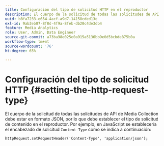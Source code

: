 ```yaml
---
title: Configuración del tipo de solicitud HTTP en el reproductor
description: El cuerpo de la solicitud de todas las solicitudes de API de recopilación de medios de transmisión debe estar en formato JSON. Aprenda a configurar el tipo de solicitud de contenido en el reproductor.
uuid: b8fa7233-e654-4acf-a9d7-14158cded13e
exl-id: 9ab3eb07-8f0d-4f9a-8feb-db20c4de3db4
feature: Media Analytics
role: User, Admin, Data Engineer
source-git-commit: a73ba98e025e0a915a5136bb9e0d5bcbde875b0a
workflow-type: tm+mt
source-wordcount: '76'
ht-degree: 65%

---
```


# Configuración del tipo de solicitud HTTP {#setting-the-http-request-type}

El cuerpo de la solicitud de todas las solicitudes de API de Media Collection debe estar en formato JSON, por lo que debe establecer el tipo de solicitud de contenido en el reproductor. Por ejemplo, en JavaScript se establecería el encabezado de solicitud `Content-Type` como se indica a continuación:

```
httpRequest.setRequestHeader('Content-Type', 'application/json'); 
```
